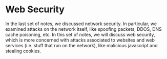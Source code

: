 # Web Security

In the last set of notes, we discussed network security. In particular, we examined attacks on the network itself, like spoofing packets, DDOS, DNS cache poisoning, etc. In this set of notes, we will discuss web security, which is more concerned with attacks associated to websites and web services \(i.e. stuff that run on the network\), like malicious javascript and stealing cookies.

